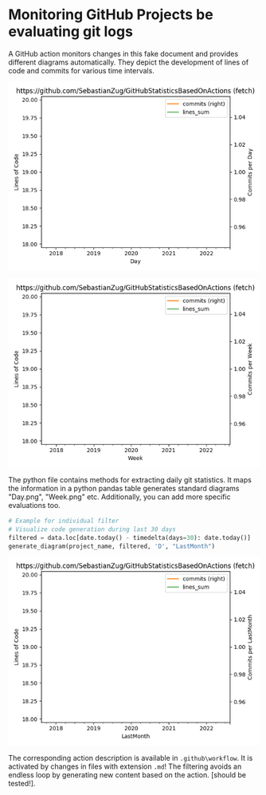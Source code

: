 # Monitoring GitHub Projects be evaluating git logs

A GitHub action monitors changes in this fake document and provides different diagrams automatically. They depict the development of lines of code and commits for various time intervals.

![Alt text](/statistics/Day.png?raw=true "Daily Changes")

![Alt text](/statistics/Week.png?raw=true "Weekly Changes")

The python file contains methods for extracting daily git statistics. It maps the information in a python pandas table generates standard diagrams "Day.png", "Week.png" etc. Additionally, you can add more specific evaluations too.

```python
# Example for individual filter
# Visualize code generation during last 30 days
filtered = data.loc[date.today() - timedelta(days=30): date.today()]
generate_diagram(project_name, filtered, 'D', "LastMonth")
```
![Alt text](/statistics/LastMonth.png?raw=true "Last 30 days")

The corresponding action description is available in `.github\workflow`. It is activated by changes in files with extension `.md`! The filtering avoids an endless loop by generating new content based on the action. [should be tested!].
